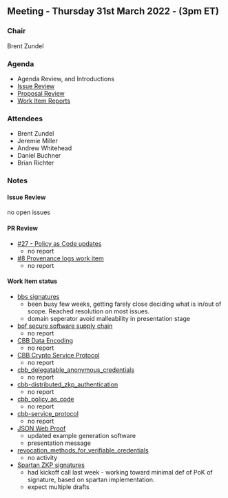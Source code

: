 ## Meeting - Thursday 31st March 2022 - (3pm ET)

### Chair
Brent Zundel

### Agenda
- Agenda Review, and Introductions 
- [Issue Review](https://github.com/decentralized-identity/crypto-wg/issues)
- [Proposal Review](https://github.com/decentralized-identity/crypto-wg/pulls)
- [Work Item Reports](https://github.com/decentralized-identity/crypto-wg/tree/main/work_items)

### Attendees
- Brent Zundel
- Jeremie Miller
- Andrew Whitehead
- Daniel Buchner
- Brian Richter

### Notes

#### Issue Review
no open issues

#### PR Review
- [#27 - Policy as Code updates](https://github.com/decentralized-identity/crypto-wg/pull/27)
    - no report
- [#8 Provenance logs work item](https://github.com/decentralized-identity/crypto-wg/pull/8)
    - no report

#### Work Item status
- [bbs signatures](https://github.com/decentralized-identity/crypto-wg/blob/main/work_items/bbs_signatures.md)
    - been busy few weeks, getting farely close deciding what is in/out of scope. Reached resolution on most issues.
    - domain seperator avoid malleability in presentation stage
- [bof secure software supply chain](https://github.com/decentralized-identity/crypto-wg/blob/main/work_items/bof_secure_software_supply_chain.md)
    - no report
- [CBB Data Encoding](https://github.com/decentralized-identity/crypto-wg/blob/main/work_items/cbb_data_encoding.md)
    - no report
- [CBB Crypto Service Protocol](https://github.com/decentralized-identity/crypto-wg/blob/main/work_items/cbb_service_protocol.md)
    - no report
- [cbb_delegatable_anonymous_credentials](https://github.com/decentralized-identity/crypto-wg/blob/main/work_items/cbb_delegatable_anonymous_credentials.md)
    - no report
- [cbb-distributed_zkp_authentication](https://github.com/decentralized-identity/crypto-wg/blob/main/work_items/cbb_distributed_zkp_authentication.md)
    - no report
- [cbb_policy_as_code](https://github.com/decentralized-identity/crypto-wg/blob/main/work_items/cbb_policy_as_code.md)
    - no report
- [cbb-service_protocol](https://github.com/decentralized-identity/crypto-wg/blob/main/work_items/cbb_service_protocol.md)
    - no report
- [JSON Web Proof](https://github.com/decentralized-identity/crypto-wg/blob/main/work_items/json_web_proof.md)
    - updated example generation software
    - presentation message 
- [revocation_methods_for_verifiable_credentials](https://github.com/decentralized-identity/crypto-wg/blob/main/work_items/revocation_methods_for_verifiable_credentials_.md)
    - no activity
- [Spartan ZKP signatures](https://github.com/decentralized-identity/crypto-wg/blob/main/work_items/spartan_zkSNARK_signatures.md)
    - had kickoff call last week - working toward minimal def of PoK of signature, based on spartan implementation.
    - expect multiple drafts
  